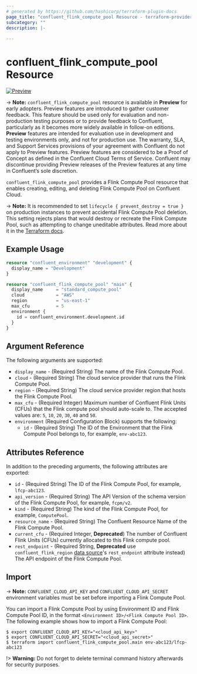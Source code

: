```yaml
---
# generated by https://github.com/hashicorp/terraform-plugin-docs
page_title: "confluent_flink_compute_pool Resource - terraform-provider-confluent"
subcategory: ""
description: |-
  
---
```


# confluent_flink_compute_pool Resource

[![Preview](https://img.shields.io/badge/Lifecycle%20Stage-Preview-%2300afba)](https://docs.confluent.io/cloud/current/api.html#section/Versioning/API-Lifecycle-Policy)

-> **Note:** `confluent_flink_compute_pool` resource is available in **Preview** for early adopters. Preview features are introduced to gather customer feedback. This feature should be used only for evaluation and non-production testing purposes or to provide feedback to Confluent, particularly as it becomes more widely available in follow-on editions.  
**Preview** features are intended for evaluation use in development and testing environments only, and not for production use. The warranty, SLA, and Support Services provisions of your agreement with Confluent do not apply to Preview features. Preview features are considered to be a Proof of Concept as defined in the Confluent Cloud Terms of Service. Confluent may discontinue providing Preview releases of the Preview features at any time in Confluent’s sole discretion.

`confluent_flink_compute_pool` provides a Flink Compute Pool resource that enables creating, editing, and deleting Flink Compute Pool on Confluent Cloud.

-> **Note:** It is recommended to set `lifecycle { prevent_destroy = true }` on production instances to prevent accidental Flink Compute Pool deletion. This setting rejects plans that would destroy or recreate the Flink Compute Pool, such as attempting to change uneditable attributes. Read more about it in the [Terraform docs](https://www.terraform.io/language/meta-arguments/lifecycle#prevent_destroy).

## Example Usage

```terraform
resource "confluent_environment" "development" {
  display_name = "Development"
}

resource "confluent_flink_compute_pool" "main" {
  display_name     = "standard_compute_pool"
  cloud            = "AWS"
  region           = "us-east-1"
  max_cfu          = 5
  environment {
    id = confluent_environment.development.id
  }
}
```

<!-- schema generated by tfplugindocs -->
## Argument Reference

The following arguments are supported:

- `display_name` - (Required String) The name of the Flink Compute Pool.
- `cloud` - (Required String) The cloud service provider that runs the Flink Compute Pool.
- `region` - (Required String) The cloud service provider region that hosts the Flink Compute Pool.
- `max_cfu` - (Required Integer) Maximum number of Confluent Flink Units (CFUs) that the Flink compute pool should auto-scale to. The accepted values are: `5`, `10`, `20`, `30`, `40` and `50`.
- `environment` (Required Configuration Block) supports the following:
  - `id` - (Required String) The ID of the Environment that the Flink Compute Pool belongs to, for example, `env-abc123`.

## Attributes Reference

In addition to the preceding arguments, the following attributes are exported:

- `id` - (Required String) The ID of the Flink Compute Pool, for example, `lfcp-abc123`.
- `api_version` - (Required String) The API Version of the schema version of the Flink Compute Pool, for example, `fcpm/v2`.
- `kind` - (Required String) The kind of the Flink Compute Pool, for example, `ComputePool`.
- `resource_name` - (Required String) The Confluent Resource Name of the Flink Compute Pool.
- `current_cfu` - (Required Integer, **Deprecated**) The number of Confluent Flink Units (CFUs) currently allocated to this Flink compute pool.
- `rest_endpoint` - (Required String, **Deprecated** use `confluent_flink_region` [data source](https://registry.terraform.io/providers/confluentinc/confluent/latest/docs/data-sources/confluent_flink_region)'s `rest_endpoint` attribute instead) The API endpoint of the Flink Compute Pool.

## Import

-> **Note:** `CONFLUENT_CLOUD_API_KEY` and `CONFLUENT_CLOUD_API_SECRET` environment variables must be set before importing a Flink Compute Pool.

You can import a Flink Compute Pool by using Environment ID and Flink Compute Pool ID, in the format `<Environment ID>/<Flink Compute Pool ID>`. The following example shows how to import a Flink Compute Pool:

```shell
$ export CONFLUENT_CLOUD_API_KEY="<cloud_api_key>"
$ export CONFLUENT_CLOUD_API_SECRET="<cloud_api_secret>"
$ terraform import confluent_flink_compute_pool.main env-abc123/lfcp-abc123
```

!> **Warning:** Do not forget to delete terminal command history afterwards for security purposes.
